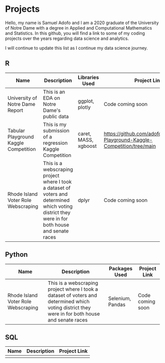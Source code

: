 # Projects
Hello, my name is Samuel Adofo and I am a 2020 graduate of the University of Notre Dame with a degree in Applied and Computational Mathematics and Statistics. In this github, you will find a link to some of my coding projects over the years regarding data science and analytics.

I will continue to update this list as I continue my data science journey. 

## R
|Name   | Description  | Libraries Used |Project Link|  
|-------| -----------  | -----------   |-------------|
| University of Notre Dame Report| This is an EDA on Notre Dame's public data| ggplot, plotly | Code coming soon |
| Tabular Playground Kaggle Competition| This is my submission of a regression Kaggle Competition| caret, MASS, xgboost| https://github.com/adofosam/Tabular-Playground-Kaggle-Competition/tree/main| 
| Rhode Island Voter Role Webscraping| This is a webscraping project where I took a dataset of voters and determined which voting district they were in for both house and senate races | dplyr |Code coming soon |


## Python
|Name   | Description  | Packages Used |Project Link|  
|-------| -----------  | -----------   |-------------|
| Rhode Island Voter Role Webscraping| This is a webscraping project where I took a dataset of voters and determined which voting district they were in for both house and senate races | Selenium, Pandas |Code coming soon |

## SQL
|Name   | Description   |Project Link|  
|-------| -----------   |-------------|
||||||
